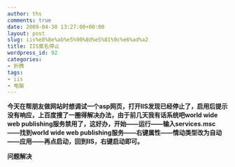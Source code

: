 ```yaml
---
author: ths
comments: true
date: 2009-04-30 13:27:00+00:00
layout: post
slug: iis%e8%8e%ab%e5%90%8d%e5%81%9c%e6%ad%a2
title: IIS莫名停止
wordpress_id: 92
categories:
- 折腾
tags:
- iis
- 电脑
---
```


**今天在帮朋友做网站时想调试一个asp网页，打开IIS发现已经停止了，启用后提示没有响应，上百度搜了一圈得解决办法，由于前几天我有话系统吧world
wide web publishing服务禁用了，这好办，开始——运行——输入services.msc——找到world wide
web
publishing服务——右键属性——情动类型改为自动——应用——再点启动，回到IIS，右键启动即可。**





**问题解决**



